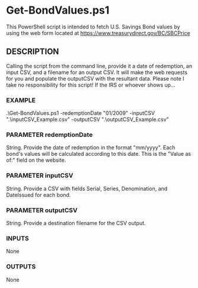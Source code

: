 # Get-BondValues.ps1
This PowerShell script is intended to fetch U.S. Savings Bond values by using the web form located at https://www.treasurydirect.gov/BC/SBCPrice

## DESCRIPTION
Calling the script from the command line, provide it a date of redemption, an input CSV, and a filename for an output CSV. It will make the web requests for you and populate the outputCSV with the resultant data. Please note I take no responsibility for this script! If the IRS or whoever shows up...

### EXAMPLE
.\Get-BondValues.ps1 -redemptionDate "01/2009" -inputCSV ".\inputCSV_Example.csv" -outputCSV ".\outputCSV_Example.csv"

### PARAMETER redemptionDate
String. Provide the date of redemption in the format "mm/yyyy". Each bond's values will be calculated according to this date. This is the "Value as of:" field on the website.

### PARAMETER inputCSV
String. Provide a CSV with fields Serial, Series, Denomination, and DateIssued for each bond.

### PARAMETER outputCSV
String. Provide a destination filename for the CSV output.

### INPUTS
None

### OUTPUTS
None
